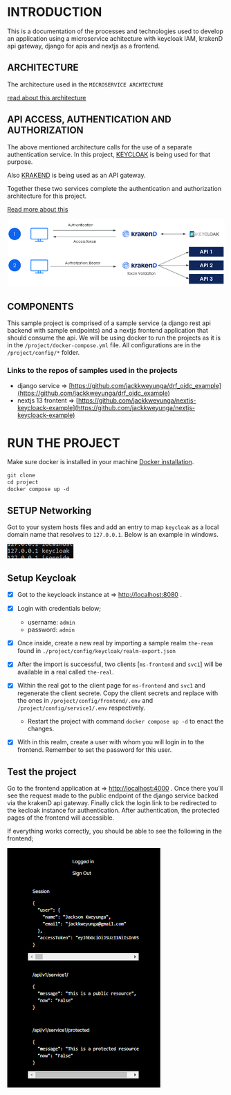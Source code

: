 # INTRODUCTION

This is a documentation of the processes and technologies used to develop an application using a microservice achitecture with keycloak IAM, krakenD api gateway, django for apis and nextjs as a frontend.

## ARCHITECTURE

The architecture used in the `MICROSERVICE ARCHTECTURE`

[read about this architecture](https://cloud.google.com/learn/what-is-microservices-architecture)


## API ACCESS, AUTHENTICATION AND AUTHORIZATION

The above mentioned architecture calls for the use of a separate authentication service. In this project, [KEYCLOAK](https://www.keycloak.org/) is being used for that purpose.

Also [KRAKEND](https://www.krakend.io/) is being used as an API gateway.

Together these two services complete the authentication and authorization architecture for this project.

[Read more about this](https://www.krakend.io/docs/authorization/keycloak/)

![keycloak and krakend integration](/images//krakend-keycloak-integration-workflow.png)


## COMPONENTS

This sample project is comprised of a sample service (a django rest api backend with sample endpoints) and a nextjs frontend application that should consume the api. We will be using docker to run the projects as it is in the `/project/docker-compose.yml` file. All configurations are in the `/project/config/*` folder.

### Links to the repos of samples used in the projects
- django service => [https://github.com/jackkweyunga/drf_oidc_example](https://github.com/jackkweyunga/drf_oidc_example)
- nextjs 13 frontent => [https://github.com/jackkweyunga/nextjs-keycloack-example](https://github.com/jackkweyunga/nextjs-keycloack-example)

# RUN THE PROJECT

Make sure docker is installed in your machine [Docker installation](https://docs.docker.com/engine/install/).

```shell
git clone
cd project
docker compose up -d

```

## SETUP Networking

Got to your system hosts files and add an entry to map `keycloak` as a local domain name that resolves to `127.0.0.1`. Below is an example in windows.

![Alt text](/images//hosts.png)

## Setup Keycloak

- [x] Got to the keycloack instance at => [http://localhost:8080](http://localhost:8080) . 

- [x] Login with credentials below;
  - username: `admin`
  - password: `admin`

- [x] Once inside, create a new real by importing a sample realm `the-ream` found in `./project/config/keycloak/realm-export.json`

- [x] After the import is successful, two clients [`ms-frontend` and `svc1`] will be available in a real called `the-real`.

- [x] Within the real got to the client page for `ms-frontend` and `svc1` and regenerate the client secrete. Copy the client secrets and replace with the ones in `/project/config/frontend/.env` and `/project/config/service1/.env` respectively.
  - Restart the project with command `docker compose up -d` to enact the changes.
  
- [x] With in this realm, create a user with whom you will login in to the frontend. Remember to set the password for this user.


## Test the project

Go to the frontend application at => [http://localhost:4000](http://localhost:4000) . Once there you'll see the request made to the public endpoint of the django service backed via the krakenD api gateway. Finally click the login link to be redirected to the kecloak instance for authentication. After authentication, the protected pages of the frontend will accessible.

If everything works correctly, you should be able to see the following in the frontend;

![Alt text](/images/image.png)

